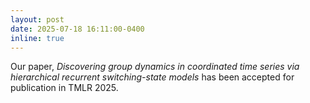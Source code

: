 ```yaml
---
layout: post
date: 2025-07-18 16:11:00-0400
inline: true 
---
```


Our paper, _Discovering group dynamics in coordinated time series via hierarchical recurrent switching-state models_ has been accepted for publication in TMLR 2025.